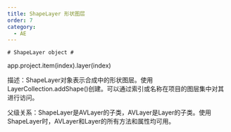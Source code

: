 ```yaml
---
title: ShapeLayer 形状图层
order: 7
category:
  - AE
---
```

    # ShapeLayer object #

app.project.item(index).layer(index)

描述：ShapeLayer对象表示合成中的形状图层。使用LayerCollection.addShape()创建。可以通过索引或名称在项目的图层集中对其进行访问。

父级关系：ShapeLayer是AVLayer的子类，AVLayer是Layer的子类。使用ShapeLayer时，AVLayer和Layer的所有方法和属性均可用。


